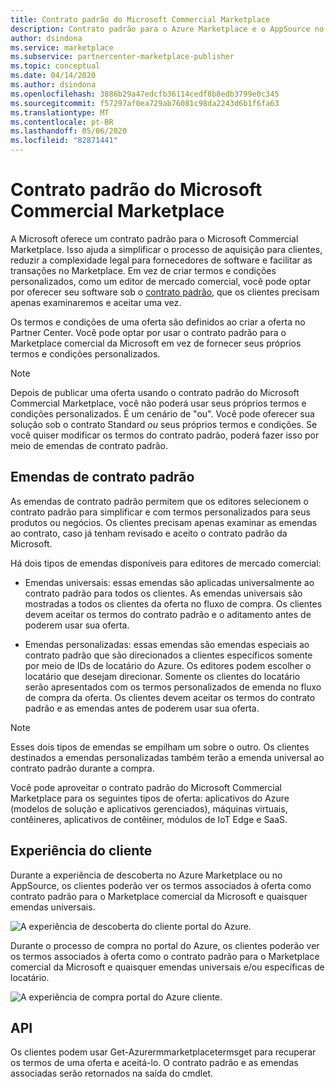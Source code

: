 ```yaml
---
title: Contrato padrão do Microsoft Commercial Marketplace
description: Contrato padrão para o Azure Marketplace e o AppSource no Partner Center
author: dsindona
ms.service: marketplace
ms.subservice: partnercenter-marketplace-publisher
ms.topic: conceptual
ms.date: 04/14/2020
ms.author: dsindona
ms.openlocfilehash: 3886b29a47edcfb36114cedf8b8edb3799e0c345
ms.sourcegitcommit: f57297af0ea729ab76081c98da2243d6b1f6fa63
ms.translationtype: MT
ms.contentlocale: pt-BR
ms.lasthandoff: 05/06/2020
ms.locfileid: "82871441"
---
```

# <a name="standard-contract-for-microsoft-commercial-marketplace"></a>Contrato padrão do Microsoft Commercial Marketplace

A Microsoft oferece um contrato padrão para o Microsoft Commercial Marketplace. Isso ajuda a simplificar o processo de aquisição para clientes, reduzir a complexidade legal para fornecedores de software e facilitar as transações no Marketplace. Em vez de criar termos e condições personalizados, como um editor de mercado comercial, você pode optar por oferecer seu software sob o [contrato padrão](https://go.microsoft.com/fwlink/?linkid=2041178), que os clientes precisam apenas examinaremos e aceitar uma vez.

Os termos e condições de uma oferta são definidos ao criar a oferta no Partner Center. Você pode optar por usar o contrato padrão para o Marketplace comercial da Microsoft em vez de fornecer seus próprios termos e condições personalizados.

>[!Note]
>Depois de publicar uma oferta usando o contrato padrão do Microsoft Commercial Marketplace, você não poderá usar seus próprios termos e condições personalizados. É um cenário de "ou". Você pode oferecer sua solução sob o contrato Standard *ou* seus próprios termos e condições. Se você quiser modificar os termos do contrato padrão, poderá fazer isso por meio de emendas de contrato padrão.

## <a name="standard-contract-amendments"></a>Emendas de contrato padrão

As emendas de contrato padrão permitem que os editores selecionem o contrato padrão para simplificar e com termos personalizados para seus produtos ou negócios. Os clientes precisam apenas examinar as emendas ao contrato, caso já tenham revisado e aceito o contrato padrão da Microsoft.

Há dois tipos de emendas disponíveis para editores de mercado comercial:

* Emendas universais: essas emendas são aplicadas universalmente ao contrato padrão para todos os clientes. As emendas universais são mostradas a todos os clientes da oferta no fluxo de compra. Os clientes devem aceitar os termos do contrato padrão e o aditamento antes de poderem usar sua oferta.

* Emendas personalizadas: essas emendas são emendas especiais ao contrato padrão que são direcionados a clientes específicos somente por meio de IDs de locatário do Azure. Os editores podem escolher o locatário que desejam direcionar. Somente os clientes do locatário serão apresentados com os termos personalizados de emenda no fluxo de compra da oferta.  Os clientes devem aceitar os termos do contrato padrão e as emendas antes de poderem usar sua oferta.

>[!Note]
>Esses dois tipos de emendas se empilham um sobre o outro. Os clientes destinados a emendas personalizadas também terão a emenda universal ao contrato padrão durante a compra.

Você pode aproveitar o contrato padrão do Microsoft Commercial Marketplace para os seguintes tipos de oferta: aplicativos do Azure (modelos de solução e aplicativos gerenciados), máquinas virtuais, contêineres, aplicativos de contêiner, módulos de IoT Edge e SaaS.

## <a name="customer-experience"></a>Experiência do cliente

Durante a experiência de descoberta no Azure Marketplace ou no AppSource, os clientes poderão ver os termos associados à oferta como contrato padrão para o Marketplace comercial da Microsoft e quaisquer emendas universais.

![A experiência de descoberta do cliente portal do Azure.](media/marketplace-publishers-guide/azure-discovery-process.png)

Durante o processo de compra no portal do Azure, os clientes poderão ver os termos associados à oferta como o contrato padrão para o Marketplace comercial da Microsoft e quaisquer emendas universais e/ou específicas de locatário.

![A experiência de compra portal do Azure cliente.](media/marketplace-publishers-guide/azure-purchase-process.png)

## <a name="api"></a>API

Os clientes podem usar Get-Azurermmarketplacetermsget para recuperar os termos de uma oferta e aceitá-lo. O contrato padrão e as emendas associadas serão retornados na saída do cmdlet.
